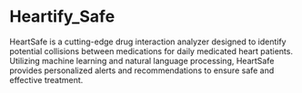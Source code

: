 # Heartify_Safe
 HeartSafe is a cutting-edge drug interaction analyzer designed to identify potential collisions between medications for daily medicated heart patients. Utilizing machine learning and natural language processing, HeartSafe provides personalized alerts and recommendations to ensure safe and effective treatment.
